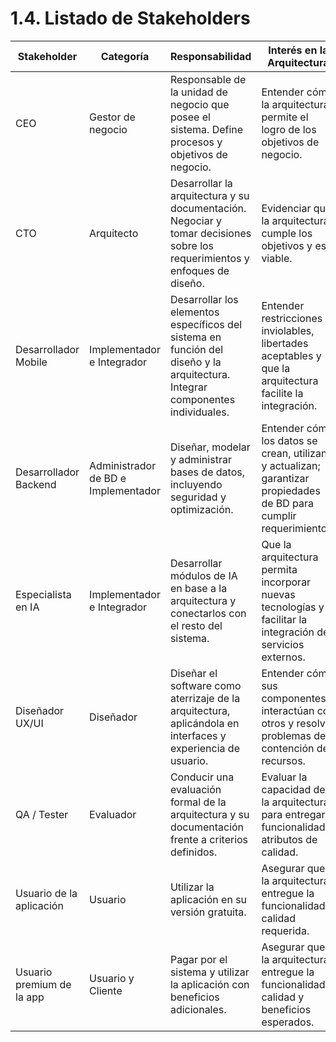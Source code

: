 # 1.4. Listado de Stakeholders

| Stakeholder              | Categoría                | Responsabilidad                                                                 | Interés en la Arquitectura                                                                 |
|---------------------------|--------------------------|---------------------------------------------------------------------------------|---------------------------------------------------------------------------------------------|
| CEO                       | Gestor de negocio        | Responsable de la unidad de negocio que posee el sistema. Define procesos y objetivos de negocio. | Entender cómo la arquitectura permite el logro de los objetivos de negocio.                 |
| CTO                       | Arquitecto               | Desarrollar la arquitectura y su documentación. Negociar y tomar decisiones sobre los requerimientos y enfoques de diseño. | Evidenciar que la arquitectura cumple los objetivos y es viable.                            |
| Desarrollador Mobile      | Implementador e Integrador | Desarrollar los elementos específicos del sistema en función del diseño y la arquitectura. Integrar componentes individuales. | Entender restricciones inviolables, libertades aceptables y que la arquitectura facilite la integración. |
| Desarrollador Backend     | Administrador de BD e Implementador     | Diseñar, modelar y administrar bases de datos, incluyendo seguridad y optimización. | Entender cómo los datos se crean, utilizan y actualizan; garantizar propiedades de BD para cumplir requerimientos. |
| Especialista en IA        | Implementador e Integrador | Desarrollar módulos de IA en base a la arquitectura y conectarlos con el resto del sistema. | Que la arquitectura permita incorporar nuevas tecnologías y facilitar la integración de servicios externos. |
| Diseñador UX/UI           | Diseñador                | Diseñar el software como aterrizaje de la arquitectura, aplicándola en interfaces y experiencia de usuario. | Entender cómo sus componentes interactúan con otros y resolver problemas de contención de recursos. |
| QA / Tester               | Evaluador               | Conducir una evaluación formal de la arquitectura y su documentación frente a criterios definidos. | Evaluar la capacidad de la arquitectura para entregar funcionalidad y atributos de calidad. |
| Usuario de la aplicación  | Usuario                  | Utilizar la aplicación en su versión gratuita.                                    | Asegurar que la arquitectura entregue la funcionalidad y calidad requerida.                 |
| Usuario premium de la app | Usuario y Cliente        | Pagar por el sistema y utilizar la aplicación con beneficios adicionales.         | Asegurar que la arquitectura entregue la funcionalidad, calidad y beneficios esperados.     |
